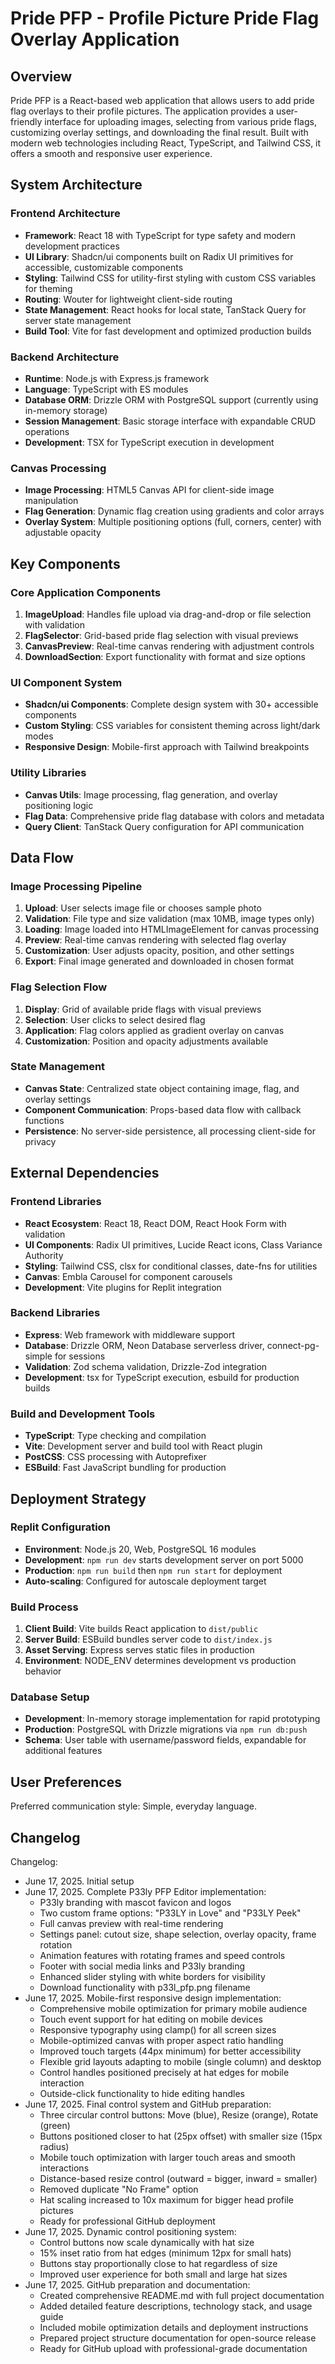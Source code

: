 # Pride PFP - Profile Picture Pride Flag Overlay Application

## Overview

Pride PFP is a React-based web application that allows users to add pride flag overlays to their profile pictures. The application provides a user-friendly interface for uploading images, selecting from various pride flags, customizing overlay settings, and downloading the final result. Built with modern web technologies including React, TypeScript, and Tailwind CSS, it offers a smooth and responsive user experience.

## System Architecture

### Frontend Architecture
- **Framework**: React 18 with TypeScript for type safety and modern development practices
- **UI Library**: Shadcn/ui components built on Radix UI primitives for accessible, customizable components
- **Styling**: Tailwind CSS for utility-first styling with custom CSS variables for theming
- **Routing**: Wouter for lightweight client-side routing
- **State Management**: React hooks for local state, TanStack Query for server state management
- **Build Tool**: Vite for fast development and optimized production builds

### Backend Architecture
- **Runtime**: Node.js with Express.js framework
- **Language**: TypeScript with ES modules
- **Database ORM**: Drizzle ORM with PostgreSQL support (currently using in-memory storage)
- **Session Management**: Basic storage interface with expandable CRUD operations
- **Development**: TSX for TypeScript execution in development

### Canvas Processing
- **Image Processing**: HTML5 Canvas API for client-side image manipulation
- **Flag Generation**: Dynamic flag creation using gradients and color arrays
- **Overlay System**: Multiple positioning options (full, corners, center) with adjustable opacity

## Key Components

### Core Application Components
1. **ImageUpload**: Handles file upload via drag-and-drop or file selection with validation
2. **FlagSelector**: Grid-based pride flag selection with visual previews
3. **CanvasPreview**: Real-time canvas rendering with adjustment controls
4. **DownloadSection**: Export functionality with format and size options

### UI Component System
- **Shadcn/ui Components**: Complete design system with 30+ accessible components
- **Custom Styling**: CSS variables for consistent theming across light/dark modes
- **Responsive Design**: Mobile-first approach with Tailwind breakpoints

### Utility Libraries
- **Canvas Utils**: Image processing, flag generation, and overlay positioning logic
- **Flag Data**: Comprehensive pride flag database with colors and metadata
- **Query Client**: TanStack Query configuration for API communication

## Data Flow

### Image Processing Pipeline
1. **Upload**: User selects image file or chooses sample photo
2. **Validation**: File type and size validation (max 10MB, image types only)
3. **Loading**: Image loaded into HTMLImageElement for canvas processing
4. **Preview**: Real-time canvas rendering with selected flag overlay
5. **Customization**: User adjusts opacity, position, and other settings
6. **Export**: Final image generated and downloaded in chosen format

### Flag Selection Flow
1. **Display**: Grid of available pride flags with visual previews
2. **Selection**: User clicks to select desired flag
3. **Application**: Flag colors applied as gradient overlay on canvas
4. **Customization**: Position and opacity adjustments available

### State Management
- **Canvas State**: Centralized state object containing image, flag, and overlay settings
- **Component Communication**: Props-based data flow with callback functions
- **Persistence**: No server-side persistence, all processing client-side for privacy

## External Dependencies

### Frontend Libraries
- **React Ecosystem**: React 18, React DOM, React Hook Form with validation
- **UI Components**: Radix UI primitives, Lucide React icons, Class Variance Authority
- **Styling**: Tailwind CSS, clsx for conditional classes, date-fns for utilities
- **Canvas**: Embla Carousel for component carousels
- **Development**: Vite plugins for Replit integration

### Backend Libraries
- **Express**: Web framework with middleware support
- **Database**: Drizzle ORM, Neon Database serverless driver, connect-pg-simple for sessions
- **Validation**: Zod schema validation, Drizzle-Zod integration
- **Development**: tsx for TypeScript execution, esbuild for production builds

### Build and Development Tools
- **TypeScript**: Type checking and compilation
- **Vite**: Development server and build tool with React plugin
- **PostCSS**: CSS processing with Autoprefixer
- **ESBuild**: Fast JavaScript bundling for production

## Deployment Strategy

### Replit Configuration
- **Environment**: Node.js 20, Web, PostgreSQL 16 modules
- **Development**: `npm run dev` starts development server on port 5000
- **Production**: `npm run build` then `npm run start` for deployment
- **Auto-scaling**: Configured for autoscale deployment target

### Build Process
1. **Client Build**: Vite builds React application to `dist/public`
2. **Server Build**: ESBuild bundles server code to `dist/index.js`
3. **Asset Serving**: Express serves static files in production
4. **Environment**: NODE_ENV determines development vs production behavior

### Database Setup
- **Development**: In-memory storage implementation for rapid prototyping
- **Production**: PostgreSQL with Drizzle migrations via `npm run db:push`
- **Schema**: User table with username/password fields, expandable for additional features

## User Preferences

Preferred communication style: Simple, everyday language.

## Changelog

Changelog:
- June 17, 2025. Initial setup
- June 17, 2025. Complete P33ly PFP Editor implementation:
  - P33ly branding with mascot favicon and logos
  - Two custom frame options: "P33LY in Love" and "P33LY Peek"
  - Full canvas preview with real-time rendering
  - Settings panel: cutout size, shape selection, overlay opacity, frame rotation
  - Animation features with rotating frames and speed controls
  - Footer with social media links and P33ly branding
  - Enhanced slider styling with white borders for visibility
  - Download functionality with p33l_pfp.png filename
- June 17, 2025. Mobile-first responsive design implementation:
  - Comprehensive mobile optimization for primary mobile audience
  - Touch event support for hat editing on mobile devices
  - Responsive typography using clamp() for all screen sizes
  - Mobile-optimized canvas with proper aspect ratio handling
  - Improved touch targets (44px minimum) for better accessibility
  - Flexible grid layouts adapting to mobile (single column) and desktop
  - Control handles positioned precisely at hat edges for mobile interaction
  - Outside-click functionality to hide editing handles
- June 17, 2025. Final control system and GitHub preparation:
  - Three circular control buttons: Move (blue), Resize (orange), Rotate (green)
  - Buttons positioned closer to hat (25px offset) with smaller size (15px radius)
  - Mobile touch optimization with larger touch areas and smooth interactions
  - Distance-based resize control (outward = bigger, inward = smaller)
  - Removed duplicate "No Frame" option
  - Hat scaling increased to 10x maximum for bigger head profile pictures
  - Ready for professional GitHub deployment
- June 17, 2025. Dynamic control positioning system:
  - Control buttons now scale dynamically with hat size
  - 15% inset ratio from hat edges (minimum 12px for small hats)
  - Buttons stay proportionally close to hat regardless of size
  - Improved user experience for both small and large hat sizes
- June 17, 2025. GitHub preparation and documentation:
  - Created comprehensive README.md with full project documentation
  - Added detailed feature descriptions, technology stack, and usage guide
  - Included mobile optimization details and deployment instructions
  - Prepared project structure documentation for open-source release
  - Ready for GitHub upload with professional-grade documentation